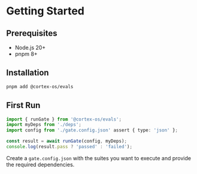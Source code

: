 # Getting Started

## Prerequisites

- Node.js 20+
- pnpm 8+

## Installation

```bash
pnpm add @cortex-os/evals
```

## First Run

```ts
import { runGate } from '@cortex-os/evals';
import myDeps from './deps';
import config from './gate.config.json' assert { type: 'json' };

const result = await runGate(config, myDeps);
console.log(result.pass ? 'passed' : 'failed');
```

Create a `gate.config.json` with the suites you want to execute and provide the required dependencies.
